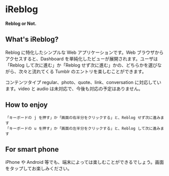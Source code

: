 # iReblog

**Reblog or Not.**

## What's iReblog?

Reblog に特化したシンプルな Web アプリケーションです。Web ブラウザからアクセスすると、Dashboard を単純化したビューが展開されます。ユーザは「Reblog して次に進む」か「Reblog せず次に進む」かの、どちらかを選びながら、次々と流れてくる Tumblr のエントリを楽しむことができます。

コンテンツタイプ regular、photo、quote、link、conversation に対応しています。video と audio は未対応で、今後も対応の予定はありません。

## How to enjoy

    「キーボードの j を押す」か「画面の右半分をクリックする」と、Reblog せず次に進みます
    「キーボードの u を押す」か「画面の左半分をクリックする」と、Reblog して次に進みます

## For smart phone

iPhone や Android 等でも、端末によっては楽しむことができるでしょう。画面をタップしてお楽しみください。